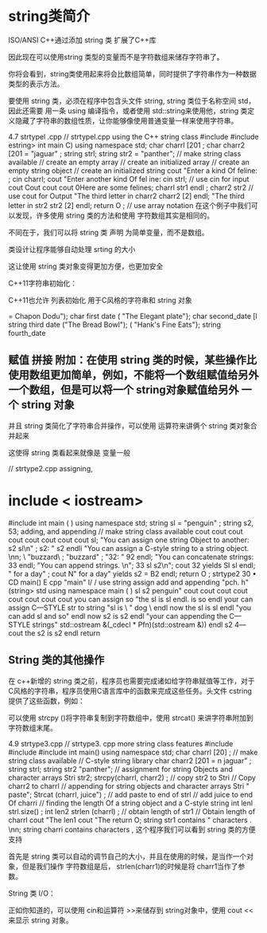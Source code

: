 # string类简介 
ISO/ANSI C++通过添加 string 类 扩展了C++库 

因此现在可以使用string 类型的变量而不是字符数组来储存字符串了。 

你将会看到，string类使用起来将会比数组简单，同时提供了字符串作为一种数据类型的表示方法。 

要使用 string 类，必须在程序中包含头文件 string, string 类位于名称空间 std，因此还需要 用一条 using 编译指令，或者使用 std::string来使用他，string 类定义隐藏了字符串的数组性质，让你能够像使用普通变量一样来使用字符串。 

4.7 strtypel .cpp 
// strtypel.cpp using the C++ string class 
#include 
#include estring> 
int main C) 
using namespace std; 
char charrl [201 ; 
char charr2 [201 = 
"jaguar" ; 
string strl; 
string str2 = "panther"; 
// make string class available 
// create an empty array 
// create an initialized array 
// create an empty string object 
// create an initialized string 
cout "Enter a kind Of feline: ; 
cin charrl; 
cout "Enter another kind Of fel ine: 
cin strl; 
// use cin for input 
cout 
Cout 
cout 
cout 
0Here are some felines; 
charrl 
str1 
endl ; 
charr2 
str2 // use cout for Output 
"The third letter in charr2 
charr2 [2] endl; 
"The third letter in str2 
str2 [2] endl; 
return O ; 
// use array notation 
在这个例子中我们可以发现，许多使用 string 类的方法和使用 字符数组其实是相同的。 

不同在于，我们可以将 string 类 声明 为简单变量，而不是数组。 

类设计让程序能够自动处理 srting 的大小 

这让使用 string 类对象变得更加方便，也更加安全 

C++11字符串初始化： 

C++11也允许 列表初始化 用于C风格的字符串和 string 对象 

= Chapon Dodu"); 
char first date 
( "The Elegant plate"}; 
char second_date [l 
string third date ("The Bread Bowl"); 
( "Hank's Fine Eats"}; 
string fourth_date 
## 赋值 拼接 附加：在使用 string 类的时候，某些操作比使用数组更加简单，例如，不能将一个数组赋值给另外一个数组，但是可以将一个 string对象赋值给另外 一个 string 对象 

并且 string 类简化了字符串合并操作，可以使用 运算符来讲俩个 string 类对象合并起来 

这使得 string 类看起来就像是 变量一般 

// strtype2.cpp assigning, 
# include < iostream> 
#include 
int main ( ) 
using namespace std; 
string sl = "penguin" ; 
string s2, 53; 
adding, and appending 
// make string class available 
cout 
cout 
cout 
cout 
cout 
cout 
cout 
cout 
sl; 
"You can assign one string Object to another: s2 sl\n" ; 
s2: " s2 endli 
"You can assign a C-style string to a string object. \nn; 
\ "buzzard\ ; 
"buzzard" ; 
"32: " 92 endl; 
"You can concatenate strings: 
33 endl; 
"You can append strings. \n"; 
33 sl s2\n"; 
cout 32 yields SI 
sl endl; 
" for a day" ; 
cout N" for a day\" yields s2 = 
B2 endl; 
return O ; 
strtype2 
30 
• CD main() 
E cpp "main" 
l/ / use string assign add and appending 
"pch. h" 
(string> 
std 
using namespace 
main ( ) 
sl 
s2 
penguin" 
cout 
cout 
cout 
cout 
cout 
cout 
cout 
cout 
you can assign so 
"the sl is 
sl 
endl. 
is 
so endl 
your can assign C—STYLE str to string 
"sl is \ " dog \ 
endl 
now the sl is 
sl endl 
"you can add sl and so" endl 
now s2 is 
s2 endl 
"your can appending the C—STYLE strings" 
std::ostream &(_cdecl * Pfn)(std::ostream &)) 
endl 
s2 4— 
cout the s2 is 
s2 endl 
return 
## String 类的其他操作
在 c++新增的 string 类之前，程序员也需要完成诸如给字符串赋值等工作，对于C风格的字符串，程序员使用C语言库中的函数来完成这些任务。头文件 cstring 提供了这些函数，例如： 

可以使用 strcpy ()将字符串复制到字符数组中，使用 strcat() 来讲字符串附加到字符数组末尾。 

4.9 strtype3.cpp 
// strtype3. cpp more string class features 
#include 
#include 
#include 
int main() 
using namespace std; 
char charrl [20] ; 
// make string class available 
// C-style string library 
char charr2 [201 = 
n jaguar" ; 
string strl; 
string str2 "panther"; 
// assignment for string Objects and character arrays 
Stri str2; 
strcpy(charrl, charr2) ; 
// copy str2 to Stri 
// Copy charr2 to charrl 
// appending for string objects and character arrays 
Stri 
" paste"; 
Strcat (charrl, juice") ; 
// add paste to end of strl 
// add juice to end Of charri 
// finding the length Of a string object and a C-style string 
int lenl strl.size() ; 
int len2 strlen (charrl) ; 
// obtain length of str1 
// Obtain length of charrl 
cout "The 
len1 
cout "The 
return O; 
string str1 contains 
" characters . \nn; 
string charri 
contains 
characters , 
这个程序我们可以看到 string 类的方便支持 

首先是 string 类可以自动的调节自己的大小，并且在使用的时候，是当作一个对象，但是我们操作 字符数组是后， strlen(charr1)的时候是将 charr1当作了参数。 

String 类 I/O： 

正如你知道的，可以使用 cin和运算符 >>来储存到 string对象中，使用 cout <<来显示 string 对象。 

 
 
 
 
 
 
 
 
 
 
 
 
 
 
 
 
 
 
 
 

















